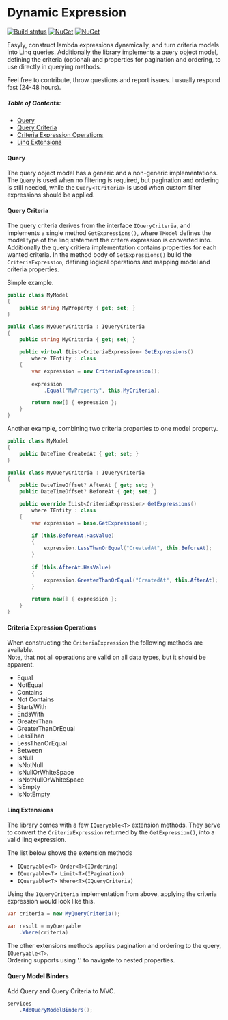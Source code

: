 # Dynamic Expression
[![Build status](https://ci.appveyor.com/api/projects/status/lv6dki9f4o7ck88b/branch/master?svg=true)](https://ci.appveyor.com/project/vivet/dynamicexpression/branch/master)
[![NuGet](https://img.shields.io/nuget/dt/DynamicExpression.svg)](https://www.nuget.org/packages/DynamicExpression/)
[![NuGet](https://img.shields.io/nuget/v/DynamicExpression.svg)](https://www.nuget.org/packages/DynamicExpression/)

Easyly, construct lambda expressions dynamically, and turn criteria models into Linq queries. Additionally the library implements a query object model, defining the criteria (optional) and properties for pagination and ordering, to use directly in querying methods.  

Feel free to contribute, throw questions and report issues. I usually respond fast (24-48 hours).  

##### Table of Contents:
* [Query](#query)
* [Query Criteria](#query-criteria)
* [Criteria Expression Operations](#criteria-expression-operations)
* [Linq Extensions](#linq-extensions)
 
#### Query
The query object model has a generic and a non-generic implementations.  
The ```Query``` is used when no filtering is required, but pagination and ordering is still needed, while the ```Query<TCriteria>``` is used when custom filter expressions should be applied.  

#### Query Criteria
The query criteria derives from the interface ```IQueryCriteria```, and implements a single method ```GetExpressions()```, where ```TModel``` defines the model type of the linq statement the critera expression is converted into. Additionally the query critiera implementation contains properties for each wanted criteria. In the method body of ```GetExpressions()``` build the ```CriteriaExpression```, defining logical operations and mapping model and criteria properties.  

Simple example.
```csharp
public class MyModel
{
    public string MyProperty { get; set; }
}

public class MyQueryCriteria : IQueryCriteria
{
    public string MyCriteria { get; set; }
    
    public virtual IList<CriteriaExpression> GetExpressions() 
        where TEntity : class
    {
        var expression = new CriteriaExpression();
        
        expression
            .Equal("MyProperty", this.MyCriteria);

        return new[] { expression };
    }
}
```
  
Another example, combining two criteria properties to one model property.
```csharp
public class MyModel
{
    public DateTime CreatedAt { get; set; }
}

public class MyQueryCriteria : IQueryCriteria
{
    public DateTimeOffset? AfterAt { get; set; }
    public DateTimeOffset? BeforeAt { get; set; }

    public override IList<CriteriaExpression> GetExpressions() 
        where TEntity : class
    {
        var expression = base.GetExpression();

        if (this.BeforeAt.HasValue)
        {
            expression.LessThanOrEqual("CreatedAt", this.BeforeAt);
        }
        
        if (this.AfterAt.HasValue)
        {    
            expression.GreaterThanOrEqual("CreatedAt", this.AfterAt);
        }
        
        return new[] { expression };
    }
}
```

#### Criteria Expression Operations
When constructing the ```CriteriaExpression``` the following methods are available.  
Note, that not all operations are valid on all data types, but it should be apparent.
* Equal
* NotEqual
* Contains
* Not Contains
* StartsWith
* EndsWith
* GreaterThan
* GreaterThanOrEqual
* LessThan
* LessThanOrEqual
* Between
* IsNull
* IsNotNull
* IsNullOrWhiteSpace
* IsNotNullOrWhiteSpace
* IsEmpty
* IsNotEmpty

#### Linq Extensions
The library comes with a few ```IQueryable<T>``` extension methods. They serve to convert the ```CriteriaExpression``` returned by the ```GetExpression()```, into a valid linq expression.  

The list below shows the extension methods
* ```IQueryable<T> Order<T>(IOrdering)```
* ```IQueryable<T> Limit<T>(IPagination)```
* ```IQueryable<T> Where<T>(IQueryCriteria)```
  
Using the ```IQueryCriteria``` implementation from above, applying the criteria expression would look like this.
```csharp
var criteria = new MyQueryCriteria();

var result = myQueryable
    .Where(criteria) 
```
The other extensions methods applies pagination and ordering to the query, ```IQueryable<T>```.  
Ordering supports using '.' to navigate to nested properties.  

#### Query Model Binders
Add Query and Query Criteria to MVC.  

```csharp
services
    .AddQueryModelBinders();
```
